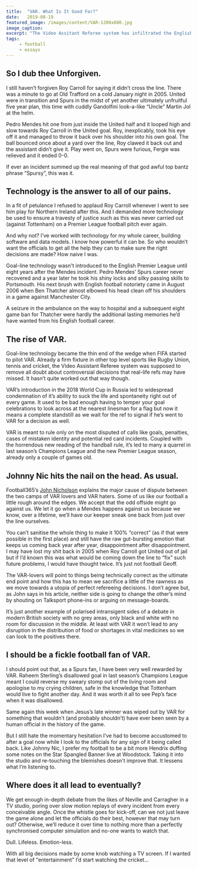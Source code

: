 ```yaml
---
title:  "VAR. What Is It Good For?"
date:   2019-08-19
featured_image: /images/content/VAR-1200x600.jpg
image_caption: 
excerpt: "The Video Assitant Referee system has infiltrated the English Premier League and the debate over it's merits and failings has only just begun. "
tags: 
     - football
     - essays
---
```

## So I dub thee Unforgiven.

I still haven’t forgiven Roy Carroll for saying it didn’t cross the line. There was a minute to go at Old Trafford on a cold January night in 2005. United were in transition and Spurs in the midst of yet another ultimately unfruitful five year plan, this time with cuddly Gandolfini look-a-like “Uncle” Martin Jol at the helm.

Pedro Mendes hit one from just inside the United half and it looped high and slow towards Roy Carroll in the United goal. Roy, inexplicably, took his eye off it and managed to throw it back over his shoulder into his own goal. The ball bounced once about a yard over the line, Roy clawed it back out and the assistant didn’t give it. Play went on, Spurs were furious, Fergie was relieved and it ended 0-0.

If ever an incident summed up the real meaning of that god awful top bantz phrase “Spursy”, this was it.

## Technology is the answer to all of our pains.

In a fit of petulance I refused to applaud Roy Carroll whenever I went to see him play for Northern Ireland after this. And I demanded more technology be used to ensure a travesty of justice such as this was never carried out (against Tottenham) on a Premier League football pitch ever again.

And why not? I’ve worked with technology for my whole career, building software and data models. I know how powerful it can be. So who wouldn’t want the officials to get all the help they can to make sure the right decisions are made? How naive I was.

Goal-line technology wasn't introduced to the English Premier League until eight years after the Mendes incident. Pedro Mendes’ Spurs career never recovered and a year later he took his shiny locks and silky passing skills to Portsmouth. His next brush with English football notoriety came in August 2006 when Ben Thatcher almost elbowed his head clean off his shoulders in a game against Manchester City.

A seizure in the ambulance on the way to hospital and a subsequent eight game ban for Thatcher were hardly the additional lasting memories he’d have wanted from his English football career.

## The rise of VAR.

Goal-line technology became the thin end of the wedge when FIFA started to pilot VAR. Already a firm fixture in other top level sports like Rugby Union, tennis and cricket, the Video Assistant Referee system was supposed to remove all doubt about controversial decisions that real-life refs may have missed. It hasn’t quite worked out that way though.

VAR’s introduction in the 2018 World Cup in Russia led to widespread condemnation of it’s ability to suck the life and spontaneity right out of every game. It used to be bad enough having to temper your goal celebrations to look across at the nearest linesman for a flag but now it means a complete standstill as we wait for the ref to signal if he’s went to VAR for a decision as well.

VAR is meant to rule only on the most disputed of calls like goals, penalties, cases of mistaken identity and potential red card incidents. Coupled with the horrendous new reading of the handball rule, it’s led to many a quarrel in last season’s Champions League and the new Premier League season, already only a couple of games old.

## Johnny Nic hits the nail on the head. As usual.

Football365’s [John Nicholson](https://www.football365.com/news/var-debates-are-exhausting-wearying-and-totally-pointless) explains the major cause of dispute between the two camps of VAR lovers and VAR haters. Some of us like our football a little rough around the edges. We accept that the odd offside might go against us. We let it go when a Mendes happens against us because we know, over a lifetime, we’ll have our keeper sneak one back from just over the line ourselves.

You can’t sanitise the whole thing to make it 100% “correct” (as if that were possible in the first place) and still have the raw gut-bursting emotion that keeps us coming back year after year, disappointment after disappointment. I may have lost my shit back in 2005 when Roy Carroll got United out of jail but if I’d known this was what would be coming down the line to “fix” such future problems, I would have thought twice. It’s just not football Geoff.

The VAR-lovers will point to things being technically correct as the ultimate end point and how this has to mean we sacrifice a little of the rawness as we move towards a utopia of perfect refereeing decisions. I don’t agree but, as John says in his article, neither side is going to change the other’s mind by shouting on Talksport phone-ins or arguing on message-boards.

It’s just another example of polarised intransigent sides of a debate in modern British society with no grey areas, only black and white with no room for discussion in the middle. At least with VAR it won’t lead to any disruption in the distribution of food or shortages in vital medicines so we can look to the positives there.

## I should be a fickle football fan of VAR.

I should point out that, as a Spurs fan, I have been very well rewarded by VAR. Raheem Sterling’s disallowed goal in last season’s Champions League meant I could reverse my sweary stomp out of the living room and apologise to my crying children, safe in the knowledge that Tottenham would live to fight another day. And it was worth it all to see Pep’s face when it was disallowed.

Same again this week when Jesus’s late winner was wiped out by VAR for something that wouldn’t (and probably shouldn’t) have ever been seen by a human official in the history of the game.

But I still hate the momentary hesitation I’ve had to become accustomed to after a goal now while I look to the officials for any sign of it being called back. Like Johnny Nic, I prefer my football to be a bit more Hendrix duffing some notes on the Star Spangled Banner live at Woodstock. Taking it into the studio and re-touching the blemishes doesn't improve that. It lessens what I’m listening to.

## Where does it all lead to eventually?

We get enough in-depth debate from the likes of Neville and Carragher in a TV studio, poring over slow motion replays of every incident from every conceivable angle. Once the whistle goes for kick-off, can we not just leave the game alone and let the officials do their best, however that may turn out? Otherwise, we’ll reduce it over time to nothing more than a perfectly synchronised computer simulation and no-one wants to watch that.

Dull. Lifeless. Emotion-less.

With all big decisions made by some knob watching a TV screen. If I wanted that level of "entertainment" I’d start watching the cricket...
